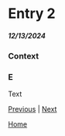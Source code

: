 # Entry 2
##### 12/13/2024
### Context

### E
Text

[Previous](entry01.md) | [Next](entry03.md)

[Home](../README.md)
